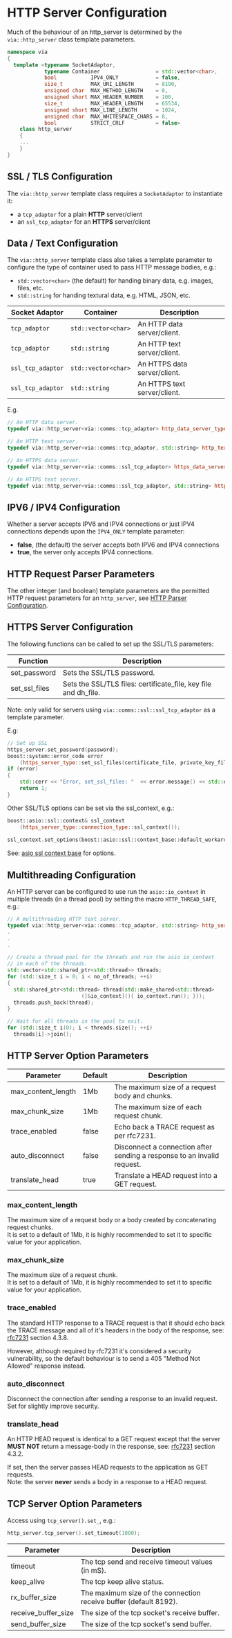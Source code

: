 # HTTP Server Configuration

Much of the behaviour of an http_server is determined by the `via::http_server`
class template parameters.

```C++
namespace via
{
  template <typename SocketAdaptor,
            typename Container                  = std::vector<char>,
            bool           IPV4_ONLY            = false,
            size_t         MAX_URI_LENGTH       = 8190,
            unsigned char  MAX_METHOD_LENGTH    = 8,
            unsigned short MAX_HEADER_NUMBER    = 100,
            size_t         MAX_HEADER_LENGTH    = 65534,
            unsigned short MAX_LINE_LENGTH      = 1024,
            unsigned char  MAX_WHITESPACE_CHARS = 8,
            bool           STRICT_CRLF          = false>
    class http_server
    {
    ...
    }
}
```

## SSL / TLS Configuration

The `via::http_server` template class requires a `SocketAdaptor` to instantiate it:

+ a `tcp_adaptor` for a plain **HTTP** server/client
+ an `ssl_tcp_adaptor` for an **HTTPS** server/client

## Data / Text Configuration

The `via::http_server` template class also takes a template parameter to configure
the type of container used to pass HTTP message bodies, e.g.:

+ `std::vector<char>` (the default) for handing binary data, e.g. images, files, etc.
+ `std::string` for handing textural data, e.g. HTML, JSON, etc.

| Socket Adaptor    | Container         | Description                   |
|-------------------|-------------------|-------------------------------|
| `tcp_adaptor`     | `std::vector<char>`   | An HTTP data server/client.  |
| `tcp_adaptor`     | `std::string`     | An HTTP text server/client.          |
| `ssl_tcp_adaptor` | `std::vector<char>`   | An HTTPS data server/client. |
| `ssl_tcp_adaptor` | `std::string`     | An HTTPS text server/client.         |

E.g.

```C++
// An HTTP data server.
typedef via::http_server<via::comms::tcp_adaptor> http_data_server_type;

// An HTTP text server.
typedef via::http_server<via::comms::tcp_adaptor, std::string> http_text_server_type;

// An HTTPS data server.
typedef via::http_server<via::comms::ssl_tcp_adaptor> https_data_server_type;

// An HTTPS text server.
typedef via::http_server<via::comms::ssl_tcp_adaptor, std::string> https_text_server_type;
```

## IPV6 / IPV4 Configuration

Whether a server accepts IPV6 and IPV4 connections or just IPV4 connections
depends upon the `IPV4_ONLY` template parameter:

+ **false**, (the default) the server accepts both IPV6 and IPV4 connections
+ **true**, the server only accepts IPV4 connections.

## HTTP Request Parser Parameters

The other integer (and boolean) template parameters are the permitted HTTP request
parameters for an `http_server`, see [HTTP Parser Configuration](Configuration.md).

## HTTPS Server Configuration

The following functions can be called to set up the SSL/TLS parameters:

| Function      | Description                                          |
|---------------|------------------------------------------------------|
| set_password  | Sets the SSL/TLS password. |
| set_ssl_files | Sets the SSL/TLS files: certificate_file, key file and dh_file. |

Note: only valid for servers using `via::comms::ssl::ssl_tcp_adaptor` as a template parameter.  

E.g:

```C++
// Set up SSL
https_server.set_password(password);
boost::system::error_code error
    (https_server_type::set_ssl_files(certificate_file, private_key_file));
if (error)
{
    std::cerr << "Error, set_ssl_files: "  << error.message() << std::endl;
    return 1;
}
```

Other SSL/TLS options can be set via the ssl_context, e.g.:

```C++
boost::asio::ssl::context& ssl_context
    (https_server_type::connection_type::ssl_context());
    
ssl_context.set_options(boost::asio::ssl::context_base::default_workarounds);
```

See: [asio ssl context base](http://www.boost.org/doc/libs/1_76_0/doc/html/boost_asio/reference/ssl__context_base.html)
for options.

## Multithreading Configuration

An HTTP server can be configured to use run the `asio::io_context` in multiple threads
(in a thread pool) by setting the macro `HTTP_THREAD_SAFE`, e.g.:

```C++
// A multithreading HTTP text server.
typedef via::http_server<via::comms::tcp_adaptor, std::string> http_server_type;
.
.
.

// Create a thread pool for the threads and run the asio io_context
// in each of the threads.
std::vector<std::shared_ptr<std::thread>> threads;
for (std::size_t i = 0; i < no_of_threads; ++i)
{
  std::shared_ptr<std::thread> thread(std::make_shared<std::thread>
                        ([&io_context](){ io_context.run(); }));
  threads.push_back(thread);
}

// Wait for all threads in the pool to exit.
for (std::size_t i(0); i < threads.size(); ++i)
  threads[i]->join();
```

## HTTP Server Option Parameters

| Parameter       | Default | Description                                         |
|-----------------|---------|-----------------------------------------------------|
| max_content_length| 1Mb     | The maximum size of a request body and chunks.      |
| max_chunk_size    | 1Mb     | The maximum size of each request chunk.             |
| trace_enabled   | false   | Echo back a TRACE request as per rfc7231.           |
| auto_disconnect | false   | Disconnect a connection after sending a response to an invalid request. |
| translate_head  | true    | Translate a HEAD request into a GET request.        |

### max_content_length

The maximum size of a request body or a body created by concatenating request chunks.  
It is set to a default of 1Mb, it is highly recommended to set it to specific value
for your application.

### max_chunk_size

The maximum size of a request chunk.  
It is set to a default of 1Mb, it is highly recommended to set it to specific value
for your application.

### trace_enabled

The standard HTTP response to a TRACE request is that it should echo back the
TRACE message and all of it's headers in the body of the response, see:
[rfc7231](https://tools.ietf.org/html/rfc7231) section 4.3.8.  

However, although required by rfc7231 it's considered a security vulnerability,
so the default behaviour is to send a 405 "Method Not Allowed" response instead.

### auto_disconnect

Disconnect the connection after sending a response to an invalid request.
Set for slightly improve security.

### translate_head

An HTTP HEAD request is identical to a GET request except that the server
**MUST NOT** return a message-body in the response, see:
[rfc7231](https://tools.ietf.org/html/rfc7231) section 4.3.2.  

If set, then the server passes HEAD requests to the application as GET requests.  
Note: the server **never** sends a body in a response to a HEAD request.

## TCP Server Option Parameters

Access using `tcp_server().set_`, e.g.:

```C++
http_server.tcp_server().set_timeout(1000);
```

| Parameter           | Description                                         |
|---------------------|-----------------------------------------------------|
| timeout             | The tcp send and receive timeout values (in mS).    |
| keep_alive          | The tcp keep alive status.                          |
| rx_buffer_size      | The maximum size of the connection receive buffer (default 8192).  |
| receive_buffer_size | The size of the tcp socket's receive buffer.        |
| send_buffer_size    | The size of the tcp socket's send buffer.           |
